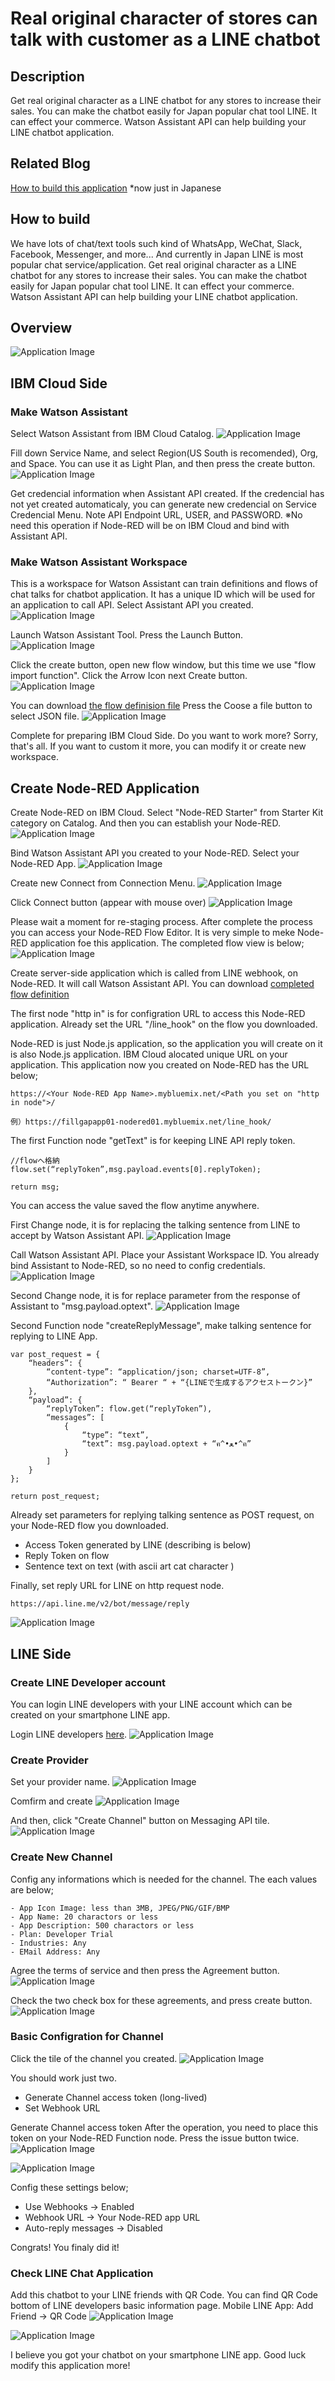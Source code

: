 # Real original character of stores can talk with customer as a LINE chatbot

## Description
Get real original character as a LINE chatbot for any stores to increase their sales. You can make the chatbot easily for Japan popular chat tool LINE. It can effect your commerce. Watson Assistant API can help building your LINE chatbot application.

## Related Blog
[How to build this application](https://medium.com/@taiponrock/line%E3%83%81%E3%83%A3%E3%83%83%E3%83%88%E3%83%9C%E3%83%83%E3%83%88%E3%81%A8watson%E3%82%92%E9%80%A3%E6%90%BA%E3%81%99%E3%82%8B-8a7d89a49e57) *now just in Japanese

## How to build
We have lots of chat/text tools such kind of WhatsApp, WeChat, Slack, Facebook, Messenger, and more...
And currently in Japan LINE is most popular chat service/application. 
Get real original character as a LINE chatbot for any stores to increase their sales. You can make the chatbot easily for Japan popular chat tool LINE. It can effect your commerce. Watson Assistant API can help building your LINE chatbot application.

## Overview
![Application Image](https://github.com/taijihagino/chatbot-lineapi-watsonapi/blob/master/images/001.png)

## IBM Cloud Side

### Make Watson Assistant
Select Watson Assistant from IBM Cloud Catalog.
![Application Image](https://github.com/taijihagino/chatbot-lineapi-watsonapi/blob/master/images/002.png)

Fill down Service Name, and select Region(US South is recomended), Org, and Space.
You can use it as Light Plan, and then press the create button.
![Application Image](https://github.com/taijihagino/chatbot-lineapi-watsonapi/blob/master/images/003.png)

Get credencial information when Assistant API created.
If the credencial has not yet created automaticaly, you can generate new credencial on Service Credencial Menu.
Note API Endpoint URL, USER, and PASSWORD. 
※No need this operation if Node-RED will be on IBM Cloud and bind with Assistant API.

### Make Watson Assistant Workspace
This is a workspace for Watson Assistant can train definitions and flows of chat talks for chatbot application. It has a unique ID which will be used for an application to call API.
Select Assistant API you created.
![Application Image](https://github.com/taijihagino/chatbot-lineapi-watsonapi/blob/master/images/004.png)

Launch Watson Assistant Tool. Press the Launch Button.
![Application Image](https://github.com/taijihagino/chatbot-lineapi-watsonapi/blob/master/images/005.png)

Click the create button, open new flow window, but this time we use "flow import function". Click the Arrow Icon next Create button.
![Application Image](https://github.com/taijihagino/chatbot-lineapi-watsonapi/blob/master/images/006.png)

You can download [the flow definision file](https://raw.githubusercontent.com/taijihagino/chatbot-lineapi-watsonapi/master/workspace-4f12f1bc-fb3c-47db-bca4-a0d32d18d1aa.json)  Press the Coose a file button to select JSON file.
![Application Image](https://github.com/taijihagino/chatbot-lineapi-watsonapi/blob/master/images/007.png)

Complete for preparing IBM Cloud Side. Do you want to work more? Sorry, that's all. 
If you want to custom it more, you can modify it or create new workspace.

## Create Node-RED Application
Create Node-RED on IBM Cloud. Select "Node-RED Starter" from Starter Kit category on Catalog. And then you can establish your Node-RED.
![Application Image](https://github.com/taijihagino/chatbot-lineapi-watsonapi/blob/master/images/008.png)

Bind Watson Assistant API you created to your Node-RED.
Select your Node-RED App.
![Application Image](https://github.com/taijihagino/chatbot-lineapi-watsonapi/blob/master/images/009.png)

Create new Connect from Connection Menu.
![Application Image](https://github.com/taijihagino/chatbot-lineapi-watsonapi/blob/master/images/010.png)

Click Connect button (appear with mouse over)
![Application Image](https://github.com/taijihagino/chatbot-lineapi-watsonapi/blob/master/images/011.png)

Please wait a moment for re-staging process. 
After complete the process you can access your Node-RED Flow Editor.
It is very simple to meke Node-RED application foe this application. The completed flow view is below;
![Application Image](https://github.com/taijihagino/chatbot-lineapi-watsonapi/blob/master/images/012.png)

Create server-side application which is called from LINE webhook, on Node-RED. It will call Watson Assistant API. You can download [completed flow definition](https://github.com/taijihagino/chatbot-lineapi-watsonapi)

The first node "http in" is for configration URL to access this Node-RED application. Already set the URL "/line_hook" on the flow you downloaded.

Node-RED is just Node.js application, so the application you will create on it is also Node.js application. IBM Cloud alocated unique URL on your application. This application now you created on Node-RED has the URL below;

```
https://<Your Node-RED App Name>.mybluemix.net/<Path you set on "http in node">/

例）https://fillgapapp01-nodered01.mybluemix.net/line_hook/
```

The first Function node "getText" is for keeping LINE API reply token.
```
//flowへ格納
flow.set(“replyToken”,msg.payload.events[0].replyToken);

return msg;
```

You can access the value saved the flow anytime anywhere.

First Change node, it is for replacing the talking sentence from LINE to accept by Watson Assistant API.
![Application Image](https://github.com/taijihagino/chatbot-lineapi-watsonapi/blob/master/images/013.png)

Call Watson Assistant API. Place your Assistant Workspace ID. You already bind Assistant to Node-RED, so no need to config credentials.
![Application Image](https://github.com/taijihagino/chatbot-lineapi-watsonapi/blob/master/images/014.png)

Second Change node, it is for replace parameter from the response of Assistant to "msg.payload.optext".
![Application Image](https://github.com/taijihagino/chatbot-lineapi-watsonapi/blob/master/images/015.png)

Second Function node "createReplyMessage", make talking sentence for replying to LINE App. 
```
var post_request = {
    “headers”: {
        “content-type”: “application/json; charset=UTF-8”,
        “Authorization”: “ Bearer “ + “{LINEで生成するアクセストークン}”
    },
    “payload”: {
        “replyToken”: flow.get(“replyToken”),
        “messages”: [
            {
                “type”: “text”,
                “text”: msg.payload.optext + “ฅ^•ﻌ•^ฅ”
            }
        ]
    }
};

return post_request;
```

Already set parameters for replying talking sentence as POST request, on your Node-RED flow you downloaded.
- Access Token generated by LINE (describing is below)
- Reply Token on flow
- Sentence text on text (with ascii art cat character )

Finally, set reply URL for LINE on http request node.
```
https://api.line.me/v2/bot/message/reply
```
![Application Image](https://github.com/taijihagino/chatbot-lineapi-watsonapi/blob/master/images/016.png)


## LINE Side
### Create LINE Developer account
You can login LINE developers with your LINE account which can be created on your smartphone LINE app.

Login LINE developers [here](https://developers.line.me/).
![Application Image](https://github.com/taijihagino/chatbot-lineapi-watsonapi/blob/master/images/022.png)


### Create Provider
Set your provider name.
![Application Image](https://github.com/taijihagino/chatbot-lineapi-watsonapi/blob/master/images/024.png)

Comfirm and create
![Application Image](https://github.com/taijihagino/chatbot-lineapi-watsonapi/blob/master/images/025.png)

And then, click "Create Channel" button on Messaging API tile.
![Application Image](https://github.com/taijihagino/chatbot-lineapi-watsonapi/blob/master/images/026.png)

### Create New Channel
Config any informations which is needed for the channel. The each values are below; 
```
- App Icon Image: less than 3MB, JPEG/PNG/GIF/BMP
- App Name: 20 charactors or less
- App Description: 500 charactors or less
- Plan: Developer Trial
- Industries: Any
- EMail Address: Any
```

Agree the terms of service and then press the Agreement button.
![Application Image](https://github.com/taijihagino/chatbot-lineapi-watsonapi/blob/master/images/030.png)

Check the two check box for these agreements, and press create button.
![Application Image](https://github.com/taijihagino/chatbot-lineapi-watsonapi/blob/master/images/031.png)

### Basic Configration for Channel
Click the tile of the channel you created.
![Application Image](https://github.com/taijihagino/chatbot-lineapi-watsonapi/blob/master/images/032.png)

You should work just two.
- Generate Channel access token (long-lived)
- Set Webhook URL

Generate Channel access token
After the operation, you need to place this token on your Node-RED Function node.
Press the issue button twice.
![Application Image](https://github.com/taijihagino/chatbot-lineapi-watsonapi/blob/master/images/033.png)

![Application Image](https://github.com/taijihagino/chatbot-lineapi-watsonapi/blob/master/images/034.png)

Config these settings below;
- Use Webhooks -> Enabled
- Webhook URL -> Your Node-RED app URL
- Auto-reply messages -> Disabled

Congrats! You finaly did it!


### Check LINE Chat Application
Add this chatbot to your LINE friends with QR Code. You can find QR Code bottom of LINE developers basic information page.
Mobile LINE App: Add Friend -> QR Code
![Application Image](https://github.com/taijihagino/chatbot-lineapi-watsonapi/blob/master/images/035.png)

![Application Image](https://github.com/taijihagino/chatbot-lineapi-watsonapi/blob/master/images/036.png)

I believe you got your chatbot on your smartphone LINE app.
Good luck modify this application more!
